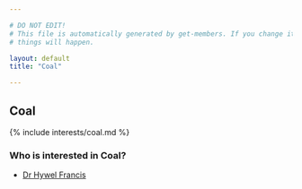 ```yaml
---

# DO NOT EDIT!
# This file is automatically generated by get-members. If you change it, bad
# things will happen.

layout: default
title: "Coal"

---
```


## Coal

{% include interests/coal.md %}

### Who is interested in Coal?


* [Dr Hywel Francis](/members/dr-hywel-francis.html)
